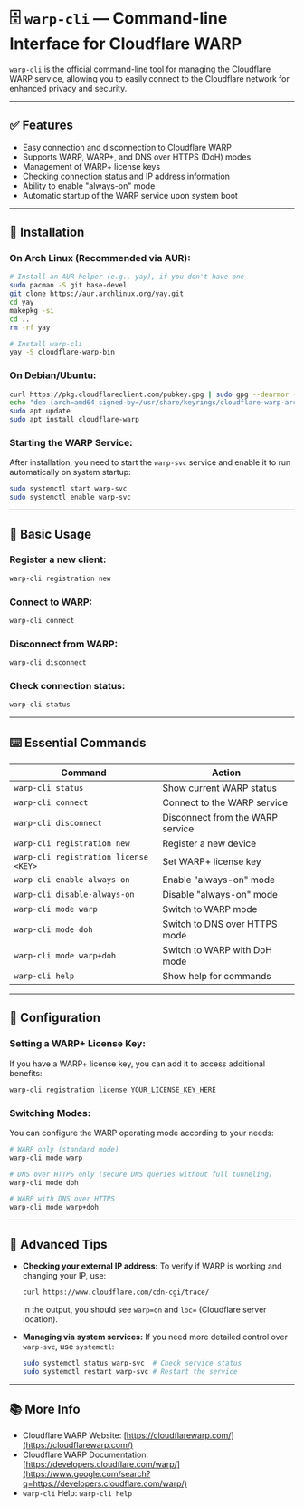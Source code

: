 # 🗄️ `warp-cli` — Command-line Interface for Cloudflare WARP

`warp-cli` is the official command-line tool for managing the Cloudflare WARP service, allowing you to easily connect to the Cloudflare network for enhanced privacy and security.

-----

## ✅ Features

  - Easy connection and disconnection to Cloudflare WARP
  - Supports WARP, WARP+, and DNS over HTTPS (DoH) modes
  - Management of WARP+ license keys
  - Checking connection status and IP address information
  - Ability to enable "always-on" mode
  - Automatic startup of the WARP service upon system boot

-----

## 🔧 Installation

### On Arch Linux (Recommended via AUR):

```bash
# Install an AUR helper (e.g., yay), if you don't have one
sudo pacman -S git base-devel
git clone https://aur.archlinux.org/yay.git
cd yay
makepkg -si
cd ..
rm -rf yay

# Install warp-cli
yay -S cloudflare-warp-bin
```

### On Debian/Ubuntu:

```bash
curl https://pkg.cloudflareclient.com/pubkey.gpg | sudo gpg --dearmor -o /usr/share/keyrings/cloudflare-warp-archive-keyring.gpg
echo "deb [arch=amd64 signed-by=/usr/share/keyrings/cloudflare-warp-archive-keyring.gpg] https://pkg.cloudflareclient.com/ $(lsb_release -cs) main" | sudo tee /etc/apt/sources.list.d/cloudflare-client.list
sudo apt update
sudo apt install cloudflare-warp
```

### Starting the WARP Service:

After installation, you need to start the `warp-svc` service and enable it to run automatically on system startup:

```bash
sudo systemctl start warp-svc
sudo systemctl enable warp-svc
```

-----

## 🚀 Basic Usage

### Register a new client:

```bash
warp-cli registration new
```

### Connect to WARP:

```bash
warp-cli connect
```

### Disconnect from WARP:

```bash
warp-cli disconnect
```

### Check connection status:

```bash
warp-cli status
```

-----

## ⌨️ Essential Commands

| Command                     | Action                                        |
|-----------------------------|-----------------------------------------------|
| `warp-cli status`           | Show current WARP status                      |
| `warp-cli connect`          | Connect to the WARP service                   |
| `warp-cli disconnect`       | Disconnect from the WARP service              |
| `warp-cli registration new` | Register a new device                         |
| `warp-cli registration license <KEY>`| Set WARP+ license key                   |
| `warp-cli enable-always-on` | Enable "always-on" mode                       |
| `warp-cli disable-always-on`| Disable "always-on" mode                      |
| `warp-cli mode warp`        | Switch to WARP mode                           |
| `warp-cli mode doh`         | Switch to DNS over HTTPS mode                 |
| `warp-cli mode warp+doh`    | Switch to WARP with DoH mode                  |
| `warp-cli help`             | Show help for commands                        |

-----

## 🧰 Configuration

### Setting a WARP+ License Key:

If you have a WARP+ license key, you can add it to access additional benefits:

```bash
warp-cli registration license YOUR_LICENSE_KEY_HERE
```

### Switching Modes:

You can configure the WARP operating mode according to your needs:

```bash
# WARP only (standard mode)
warp-cli mode warp

# DNS over HTTPS only (secure DNS queries without full tunneling)
warp-cli mode doh

# WARP with DNS over HTTPS
warp-cli mode warp+doh
```

-----

## 🎯 Advanced Tips

  - **Checking your external IP address:** To verify if WARP is working and changing your IP, use:

    ```bash
    curl https://www.cloudflare.com/cdn-cgi/trace/
    ```

    In the output, you should see `warp=on` and `loc=` (Cloudflare server location).

  - **Managing via system services:**
    If you need more detailed control over `warp-svc`, use `systemctl`:

    ```bash
    sudo systemctl status warp-svc  # Check service status
    sudo systemctl restart warp-svc # Restart the service
    ```

-----

## 📚 More Info

  - Cloudflare WARP Website: [https://cloudflarewarp.com/](https://cloudflarewarp.com/)
  - Cloudflare WARP Documentation: [https://developers.cloudflare.com/warp/](https://www.google.com/search?q=https://developers.cloudflare.com/warp/)
  - `warp-cli` Help: `warp-cli help`
